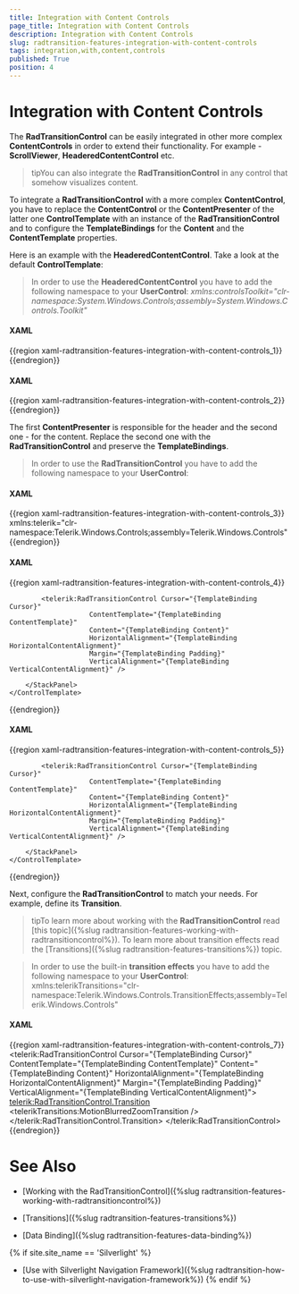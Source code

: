 ```yaml
---
title: Integration with Content Controls
page_title: Integration with Content Controls
description: Integration with Content Controls
slug: radtransition-features-integration-with-content-controls
tags: integration,with,content,controls
published: True
position: 4
---
```


# Integration with Content Controls

The __RadTransitionControl__ can be easily integrated in other more complex __ContentControls__ in order to extend their functionality. For example - __ScrollViewer__, __HeaderedContentControl__ etc.

>tipYou can also integrate the __RadTransitionControl__ in any control that somehow visualizes content.

To integrate a __RadTransitionControl__ with a more complex __ContentControl__, you have to replace the __ContentControl__ or the __ContentPresenter__ of the latter one __ControlTemplate__ with an instance of the __RadTransitionControl__ and to configure the __TemplateBindings__ for the __Content__ and the __ContentTemplate__ properties.

Here is an example with the __HeaderedContentControl__. Take a look at the default __ControlTemplate__:

>In order to use the __HeaderedContentControl__ you have to add the following namespace to your __UserControl__:
>	*xmlns:controlsToolkit="clr-namespace:System.Windows.Controls;assembly=System.Windows.Controls.Toolkit"*

#### __XAML__

{{region xaml-radtransition-features-integration-with-content-controls_1}}
	<ControlTemplate x:Key="HeaderedContentControlTemplate1" TargetType="controlsToolkit:HeaderedContentControl">
	    <StackPanel>
	        <ContentPresenter Cursor="{TemplateBinding Cursor}"
	                    ContentTemplate="{TemplateBinding HeaderTemplate}"
	                    Content="{TemplateBinding Header}"
	                    HorizontalAlignment="{TemplateBinding HorizontalContentAlignment}"
	                    Margin="{TemplateBinding Padding}"
	                    VerticalAlignment="{TemplateBinding VerticalContentAlignment}" />
	        <ContentPresenter Cursor="{TemplateBinding Cursor}"
	                    ContentTemplate="{TemplateBinding ContentTemplate}"
	                    Content="{TemplateBinding Content}"
	                    HorizontalAlignment="{TemplateBinding HorizontalContentAlignment}"
	                    Margin="{TemplateBinding Padding}"
	                    VerticalAlignment="{TemplateBinding VerticalContentAlignment}" />
	    </StackPanel>
	</ControlTemplate>
{{endregion}}

#### __XAML__

{{region xaml-radtransition-features-integration-with-content-controls_2}}
	<ControlTemplate x:Key="HeaderedContentControlTemplate2" TargetType="HeaderedContentControl">
	    <StackPanel>
	        <ContentPresenter Cursor="{TemplateBinding Cursor}"
	                    ContentTemplate="{TemplateBinding HeaderTemplate}"
	                    Content="{TemplateBinding Header}"
	                    HorizontalAlignment="{TemplateBinding HorizontalContentAlignment}"
	                    Margin="{TemplateBinding Padding}"
	                    VerticalAlignment="{TemplateBinding VerticalContentAlignment}" />
	        <ContentPresenter Cursor="{TemplateBinding Cursor}"
	                    ContentTemplate="{TemplateBinding ContentTemplate}"
	                    Content="{TemplateBinding Content}"
	                    HorizontalAlignment="{TemplateBinding HorizontalContentAlignment}"
	                    Margin="{TemplateBinding Padding}"
	                    VerticalAlignment="{TemplateBinding VerticalContentAlignment}" />
	    </StackPanel>
	</ControlTemplate>
{{endregion}}

The first __ContentPresenter__ is responsible for the header and the second one - for the content. Replace the second one with the __RadTransitionControl__ and preserve the __TemplateBindings__.

>In order to use the __RadTransitionControl__ you have to add the following namespace to your __UserControl__:

#### __XAML__

{{region xaml-radtransition-features-integration-with-content-controls_3}}
	xmlns:telerik="clr-namespace:Telerik.Windows.Controls;assembly=Telerik.Windows.Controls"
{{endregion}}

#### __XAML__

{{region xaml-radtransition-features-integration-with-content-controls_4}}
	<ControlTemplate x:Key="HeaderedContentControlTemplate3" TargetType="controlsToolkit:HeaderedContentControl">
	    <StackPanel>
	        <ContentPresenter Cursor="{TemplateBinding Cursor}"
	                    ContentTemplate="{TemplateBinding HeaderTemplate}"
	                    Content="{TemplateBinding Header}"
	                    HorizontalAlignment="{TemplateBinding HorizontalContentAlignment}"
	                    Margin="{TemplateBinding Padding}"
	                    VerticalAlignment="{TemplateBinding VerticalContentAlignment}" />
	
	        <telerik:RadTransitionControl Cursor="{TemplateBinding Cursor}"
	                    ContentTemplate="{TemplateBinding ContentTemplate}"
	                    Content="{TemplateBinding Content}"
	                    HorizontalAlignment="{TemplateBinding HorizontalContentAlignment}"
	                    Margin="{TemplateBinding Padding}"
	                    VerticalAlignment="{TemplateBinding VerticalContentAlignment}" />
	
	    </StackPanel>
	</ControlTemplate>
{{endregion}}

#### __XAML__

{{region xaml-radtransition-features-integration-with-content-controls_5}}
	<ControlTemplate x:Key="HeaderedContentControlTemplate" TargetType="HeaderedContentControl">
	    <StackPanel>
	        <ContentPresenter Cursor="{TemplateBinding Cursor}"
	                    ContentTemplate="{TemplateBinding HeaderTemplate}"
	                    Content="{TemplateBinding Header}"
	                    HorizontalAlignment="{TemplateBinding HorizontalContentAlignment}"
	                    Margin="{TemplateBinding Padding}"
	                    VerticalAlignment="{TemplateBinding VerticalContentAlignment}" />
	
	        <telerik:RadTransitionControl Cursor="{TemplateBinding Cursor}"
	                    ContentTemplate="{TemplateBinding ContentTemplate}"
	                    Content="{TemplateBinding Content}"
	                    HorizontalAlignment="{TemplateBinding HorizontalContentAlignment}"
	                    Margin="{TemplateBinding Padding}"
	                    VerticalAlignment="{TemplateBinding VerticalContentAlignment}" />
	
	    </StackPanel>
	</ControlTemplate>
{{endregion}}

Next, configure the __RadTransitionControl__ to match your needs. For example, define its __Transition__.

>tipTo learn more about working with the __RadTransitionControl__ read [this topic]({%slug radtransition-features-working-with-radtransitioncontrol%}). To learn more about transition effects read the [Transitions]({%slug radtransition-features-transitions%}) topic.

>In order to use the built-in __transition effects__ you have to add the following namespace to your __UserControl__:
>	xmlns:telerikTransitions="clr-namespace:Telerik.Windows.Controls.TransitionEffects;assembly=Telerik.Windows.Controls"

#### __XAML__

{{region xaml-radtransition-features-integration-with-content-controls_7}}
	<telerik:RadTransitionControl Cursor="{TemplateBinding Cursor}"
	                      ContentTemplate="{TemplateBinding ContentTemplate}"
	                      Content="{TemplateBinding Content}"
	                      HorizontalAlignment="{TemplateBinding HorizontalContentAlignment}"
	                      Margin="{TemplateBinding Padding}"
	                      VerticalAlignment="{TemplateBinding VerticalContentAlignment}">
	    <telerik:RadTransitionControl.Transition>
	        <telerikTransitions:MotionBlurredZoomTransition />
	    </telerik:RadTransitionControl.Transition>
	</telerik:RadTransitionControl>
{{endregion}}

# See Also

 * [Working with the RadTransitionControl]({%slug radtransition-features-working-with-radtransitioncontrol%})

 * [Transitions]({%slug radtransition-features-transitions%})

 * [Data Binding]({%slug radtransition-features-data-binding%})

 {% if site.site_name == 'Silverlight' %}
 * [Use with Silverlight Navigation Framework]({%slug radtransition-how-to-use-with-silverlight-navigation-framework%})
 {% endif %}
